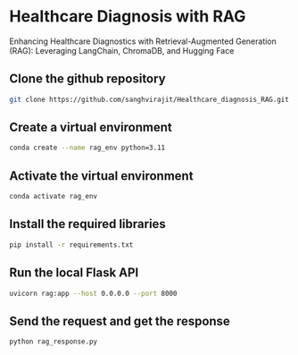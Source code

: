 # Healthcare Diagnosis with RAG
Enhancing Healthcare Diagnostics with Retrieval-Augmented Generation (RAG): Leveraging LangChain, ChromaDB, and Hugging Face

## Clone the github repository
```sh
git clone https://github.com/sanghvirajit/Healthcare_diagnosis_RAG.git
```

## Create a virtual environment
```sh
conda create --name rag_env python=3.11
```

## Activate the virtual environment
```sh
conda activate rag_env
```

## Install the required libraries
```sh
pip install -r requirements.txt
```

## Run the local Flask API
```sh
uvicorn rag:app --host 0.0.0.0 --port 8000
```

## Send the request and get the response
```sh
python rag_response.py
```


